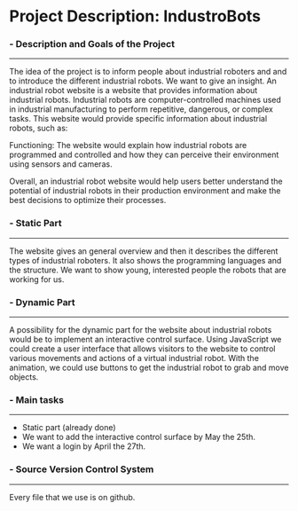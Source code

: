# Project Description: IndustroBots

### - Description and Goals of the Project 
---
The idea of the project is to inform people about industrial roboters and and to introduce the different industrial robots. We want to give an  insight. An industrial robot website is a website that provides information about industrial robots. Industrial robots are computer-controlled machines used in industrial manufacturing to perform repetitive, dangerous, or complex tasks. This website would provide specific information about industrial robots, such as:

Functioning: The website would explain how industrial robots are programmed and controlled and how they can perceive their environment using sensors and cameras.

Overall, an industrial robot website would help users better understand the potential of industrial robots in their production environment and make the best decisions to optimize their processes.

### - Static Part
---
The website gives an general overview and then it
describes the different types of industrial roboters. It also shows the programming languages and the structure.
We want to show young, interested people the robots that are working for us.

### - Dynamic Part
---
A possibility for the dynamic part for the website about industrial robots would be to implement an interactive control surface. Using JavaScript we could create a user interface that allows visitors to the website to control various movements and actions of a virtual industrial robot. With the animation, we could use buttons to get the industrial robot to grab and move objects. 

### - Main tasks
---
* Static part (already done)
* We want to add the interactive control surface by May the 25th.
* We want a login by April the 27th.

### - Source Version Control System
---
Every file that we use is on github.
